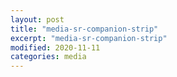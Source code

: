 ```yaml
---
layout: post
title: "media-sr-companion-strip"
excerpt: "media-sr-companion-strip"
modified: 2020-11-11
categories: media
---
```


<div class="apester-strip" is-mobile-only="false" data-channel-tokens="5d2dea8e234e2695fb6f5085" item-shape="roundSquare" item-size="medium" strip-background="transparent" thumbnails-stroke-color="rgb(264, 46, 61)"  header-font-family="Lato"  header-provider="system"  header-font-size="18"  header-font-color="rgba(0,0,0,1)"  header-font-weight="400"  header-ltr="true"  top-border-width="0"  top-border-color="#000000ff"  bottom-border-width="0"  bottom-border-color="#000000ff"  data-fast-strip="true"></div>

<script async src="https://static.stg.apester.com/js/sdk/latest/apester-sdk.js"></script>